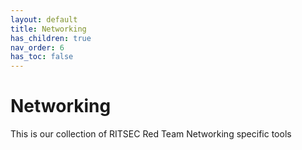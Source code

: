 ```yaml
---
layout: default
title: Networking
has_children: true
nav_order: 6
has_toc: false
---
```


# Networking

This is our collection of RITSEC Red Team Networking specific tools
